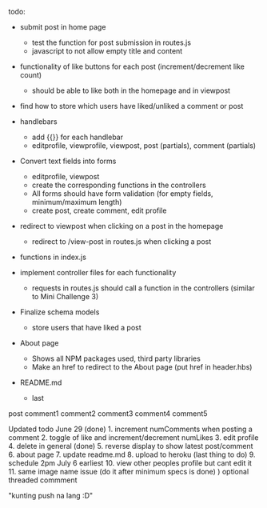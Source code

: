 todo:

- submit post in home page
    - test the function for post submission in routes.js
    - javascript to not allow empty title and content

- functionality of like buttons for each post (increment/decrement like count)
    - should be able to like both in the homepage and in viewpost

- find how to store which users have liked/unliked a comment or post

- handlebars
    - add {{}} for each handlebar
    - editprofile, viewprofile, viewpost, post (partials), comment (partials)

- Convert text fields into forms
    - editprofile, viewpost
    - create the corresponding functions in the controllers
    - All forms should have form validation (for empty fields, minimum/maximum length)
    - create post, create comment, edit profile

- redirect to viewpost when clicking on a post in the homepage
    - redirect to /view-post in routes.js when clicking a post

- functions in index.js

- implement controller files for each functionality
    - requests in routes.js should call a function in the controllers (similar to Mini Challenge 3)

- Finalize schema models
    - store users that have liked a post

- About page
    - Shows all NPM packages used, third party libraries
    - Make an href to redirect to the About page (put href in header.hbs)

- README.md
    - last


post
    comment1
        comment2
        comment3
        comment4
    comment5



Updated todo June 29 
(done) 1. increment numComments when posting a comment
2. toggle of like and increment/decrement numLikes
3. edit profile
4. delete in general
(done) 5. reverse display to show latest post/comment
6. about page
7. update readme.md
8. upload to heroku (last thing to do)
9. schedule 2pm July 6 earliest 
10. view other peoples profile but cant edit it 
11. same image name issue (do it after minimum specs is done)
)
optional
threaded commment  

"kunting push na lang :D"

